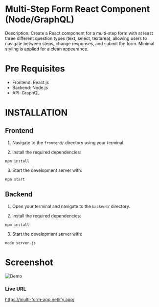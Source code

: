 # Multi-Step Form React Component (Node/GraphQL)

Description: 
Create a React component for a multi-step form with at least three different question types (text, select, textarea), allowing users to navigate between steps, change responses, and submit the form. Minimal styling is applied for a clean appearance.

# Pre Requisites

- Frontend: React.js
- Backend: Node.js
- API: GraphQL

# INSTALLATION

## Frontend
1. Navigate to the `frontend/` directory using your terminal.

2. Install the required dependencies:
```
npm install
```

3. Start the development server with:
```
npm start
```
## Backend
1. Open your terminal and navigate to the `backend/` directory.

2. Install the required dependencies:
```
npm install
```

3. Start the development server with:
```
node server.js
```

# Screenshot
![Demo](https://github.com/Mirza-Hassan/React_Multi-Step_Form/assets/17096257/2e996b0c-2294-4494-905d-eabcc6d4796c)

### Live URL 
https://multi-form-app.netlify.app/
